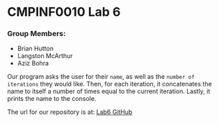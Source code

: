 # **CMPINF0010 Lab 6**

### Group Members:
- Brian Hutton
- Langston McArthur
- Aziz Bohra

Our program asks the user for their `name`, as well as the `number of iterations` they would like. Then, for each iteration, it concatenates the name to itself a number of times equal to the current iteration. Lastly, it prints the name to the console.

The url for our repository is at:
[Lab6 GitHub](https://github.com/brianhutton82/cmpinf0010_lab6)
